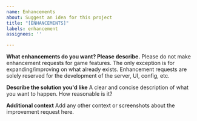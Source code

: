 ```yaml
---
name: Enhancements
about: Suggest an idea for this project
title: "[ENHANCEMENTS]"
labels: enhancement
assignees: ''

---
```


**What enhancements do you want? Please describe.**
Please do not make enhancement requests for game features. The only exception is for expanding/improving on what already exists. Enhancement requests are solely reserved for the development of the server, UI, config, etc.

**Describe the solution you'd like**
A clear and concise description of what you want to happen. How reasonable is it?

**Additional context**
Add any other context or screenshots about the improvement request here.
